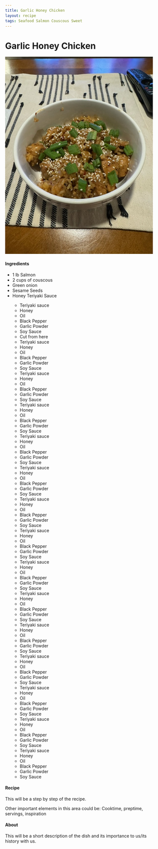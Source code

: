 ```yaml
---
title: Garlic Honey Chicken
layout: recipe
tags: Seafood Salmon Couscous Sweet
---
```

<html>
  <script src="../../assets/js/header.js"></script>
  <body class="change">
    <h1 class="recipeTitle">Garlic Honey Chicken</h1>
    <img class="recipePic" src="../../assets/img/GarlicHoneyChicken.jpeg" alt="GarlicHoneyChicken">
    <div>
      <h4>Ingredients</h4>
      <ul class="change">
        <li>1 lb Salmon</li>
        <li>2 cups of couscous</li>
        <li>Green onion</li>
        <li>Sesame Seeds</li>
        <li>Honey Teriyaki Sauce</li>
          <ul>
            <li class="change" >Teriyaki sauce</li>
            <li class="change" >Honey</li>
            <li class="change" >Oil</li>
            <li class="change" >Black Pepper</li>
            <li class="change" >Garlic Powder</li>
            <li class="change" >Soy Sauce</li>
            <li class="change" >Cut from here</li>
            <li class="change" >Teriyaki sauce</li>
            <li class="change" >Honey</li>
            <li class="change" >Oil</li>
            <li class="change" >Black Pepper</li>
            <li class="change" >Garlic Powder</li>
            <li class="change" >Soy Sauce</li>
            <li class="change" >Teriyaki sauce</li>
            <li class="change" >Honey</li>
            <li class="change" >Oil</li>
            <li class="change" >Black Pepper</li>
            <li class="change" >Garlic Powder</li>
            <li class="change" >Soy Sauce</li>
            <li class="change" >Teriyaki sauce</li>
            <li class="change" >Honey</li>
            <li class="change" >Oil</li>
            <li class="change" >Black Pepper</li>
            <li class="change" >Garlic Powder</li>
            <li class="change" >Soy Sauce</li>
            <li class="change" >Teriyaki sauce</li>
            <li class="change" >Honey</li>
            <li class="change" >Oil</li>
            <li class="change" >Black Pepper</li>
            <li class="change" >Garlic Powder</li>
            <li class="change" >Soy Sauce</li>
            <li class="change" >Teriyaki sauce</li>
            <li class="change" >Honey</li>
            <li class="change" >Oil</li>
            <li class="change" >Black Pepper</li>
            <li>Garlic Powder</li>
            <li>Soy Sauce</li>
            <li>Teriyaki sauce</li>
            <li>Honey</li>
            <li>Oil</li>
            <li>Black Pepper</li>
            <li>Garlic Powder</li>
            <li>Soy Sauce</li>
            <li>Teriyaki sauce</li>
            <li>Honey</li>
            <li>Oil</li>
            <li>Black Pepper</li>
            <li>Garlic Powder</li>
            <li>Soy Sauce</li>
            <li>Teriyaki sauce</li>
            <li>Honey</li>
            <li>Oil</li>
            <li>Black Pepper</li>
            <li>Garlic Powder</li>
            <li>Soy Sauce</li>
            <li>Teriyaki sauce</li>
            <li>Honey</li>
            <li>Oil</li>
            <li>Black Pepper</li>
            <li>Garlic Powder</li>
            <li>Soy Sauce</li>
            <li>Teriyaki sauce</li>
            <li>Honey</li>
            <li>Oil</li>
            <li>Black Pepper</li>
            <li>Garlic Powder</li>
            <li>Soy Sauce</li>
            <li>Teriyaki sauce</li>
            <li>Honey</li>
            <li>Oil</li>
            <li>Black Pepper</li>
            <li>Garlic Powder</li>
            <li>Soy Sauce</li>
            <li>Teriyaki sauce</li>
            <li>Honey</li>
            <li>Oil</li>
            <li>Black Pepper</li>
            <li>Garlic Powder</li>
            <li>Soy Sauce</li>
            <li>Teriyaki sauce</li>
            <li>Honey</li>
            <li>Oil</li>
            <li>Black Pepper</li>
            <li>Garlic Powder</li>
            <li>Soy Sauce</li>
            <li>Teriyaki sauce</li>
            <li>Honey</li>
            <li>Oil</li>
            <li>Black Pepper</li>
            <li>Garlic Powder</li>
            <li>Soy Sauce</li>
          </ul>
      </ul>
    </div>
    <div>
      <h4>Recipe</h4>
      <p>This will be a step by step of the recipe.</p>
    </div>
    <div>
      <p>Other important elements in this area could be: Cooktime, preptime, servings, inspiration</p>
    </div>
    <div>
      <h4>About</h4>
      <p>This will be a short description of the dish and its importance to us/its history with us.</p>
    </div>
  </body>
</html>
